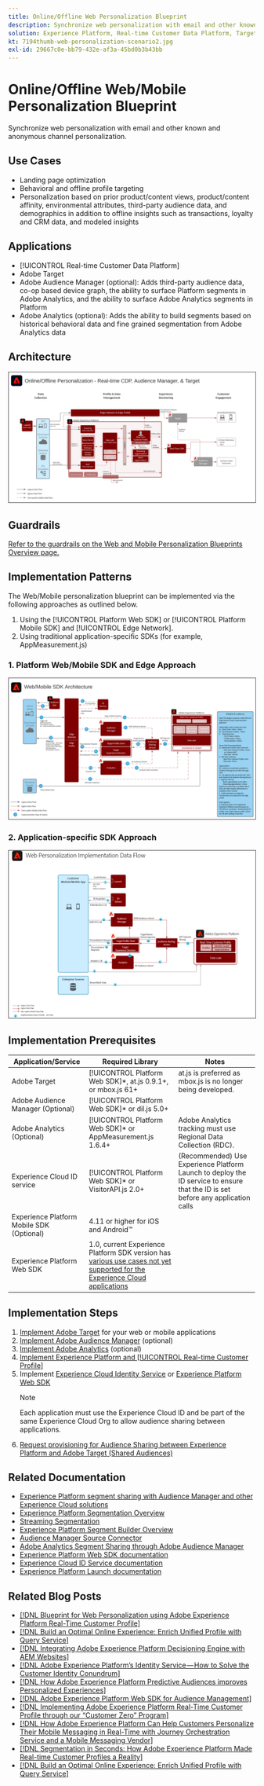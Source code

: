 ```yaml
---
title: Online/Offline Web Personalization Blueprint
description: Synchronize web personalization with email and other known and anonymous channel personalization.
solution: Experience Platform, Real-time Customer Data Platform, Target, Audience Manager, Analytics, Experience Cloud Services, Data Collection
kt: 7194thumb-web-personalization-scenario2.jpg
exl-id: 29667c0e-bb79-432e-af3a-45bd0b3b43bb
---
```

# Online/Offline Web/Mobile Personalization Blueprint

Synchronize web personalization with email and other known and anonymous channel personalization.

## Use Cases

* Landing page optimization
* Behavioral and offline profile targeting
* Personalization based on prior product/content views, product/content affinity, environmental attributes, third-party audience data, and demographics in addition to offline insights such as transactions, loyalty and CRM data, and modeled insights

## Applications

* [!UICONTROL Real-time Customer Data Platform]
* Adobe Target
* Adobe Audience Manager (optional): Adds third-party audience data, co-op based device graph, the ability to surface Platform segments in Adobe Analytics, and the ability to surface Adobe Analytics segments in Platform
* Adobe Analytics (optional): Adds the ability to build segments based on historical behavioral data and fine grained segmentation from Adobe Analytics data

## Architecture

<img src="assets/online_offline_personalization_with_apps.svg" alt="Reference architecture for the Online/Offline Web Personalization Blueprint" style="border:1px solid #4a4a4a" />

## Guardrails

[Refer to the guardrails on the Web and Mobile Personalization Blueprints Overview page.](overview.md)

## Implementation Patterns

The Web/Mobile personalization blueprint can be implemented via the following approaches as outlined below.

1. Using the [!UICONTROL Platform Web SDK] or [!UICONTROL Platform Mobile SDK] and [!UICONTROL Edge Network].
1. Using traditional application-specific SDKs (for example, AppMeasurement.js)

### 1. Platform Web/Mobile SDK and Edge Approach

<img src="assets/web_sdk_flow.svg" alt="Reference architecture for the [!UICONTROL Platform Web SDK] or [!UICONTROL Platform Mobile SDK] and [!UICONTROL Edge Network] Approach" style="border:1px solid #4a4a4a" />

### 2. Application-specific SDK Approach

<img src="assets/app_sdk_flow.png" alt="Reference architecture for the Application-specific SDK Approach" style="border:1px solid #4a4a4a" />

## Implementation Prerequisites

| Application/Service | Required Library |  Notes | 
|---|---|---|
| Adobe Target | [!UICONTROL Platform Web SDK]*, at.js 0.9.1+, or mbox.js 61+ | at.js is preferred as mbox.js is no longer being developed. |
| Adobe Audience Manager (Optional) | [!UICONTROL Platform Web SDK]* or dil.js 5.0+ |  |
| Adobe Analytics (Optional) | [!UICONTROL Platform Web SDK]* or AppMeasurement.js 1.6.4+ | Adobe Analytics tracking must use Regional Data Collection (RDC). |
| Experience Cloud ID service | [!UICONTROL Platform Web SDK]* or VisitorAPI.js 2.0+ | (Recommended) Use Experience Platform Launch to deploy the ID service to ensure that the ID is set before any application calls |
| Experience Platform Mobile SDK (Optional) | 4.11 or higher for iOS and Android™ |  |
| Experience Platform Web SDK | 1.0, current Experience Platform SDK version has [various use cases not yet supported for the Experience Cloud applications](https://github.com/adobe/alloy/projects/5)| |


## Implementation Steps

1. [Implement Adobe Target](https://experienceleague.adobe.com/docs/target/using/implement-target/implementing-target.html) for your web or mobile applications
1. [Implement Adobe Audience Manager](https://experienceleague.adobe.com/docs/audience-manager/user-guide/implementation-integration-guides/implement-audience-manager.html) (optional)
1. [Implement Adobe Analytics](https://experienceleague.adobe.com/docs/analytics/implementation/home.html)  (optional)
1. [Implement Experience Platform and [!UICONTROL Real-time Customer Profile]](https://experienceleague.adobe.com/docs/platform-learn/getting-started-for-data-architects-and-data-engineers/overview.html)
1. Implement [Experience Cloud Identity Service](https://experienceleague.adobe.com/docs/id-service/using/implementation/implementation-guides.html) or [Experience Platform Web SDK](https://experienceleague.adobe.com/docs/experience-platform/edge/home.html)
    >[!NOTE]
    >
    >Each application must use the Experience Cloud ID and be part of the same Experience Cloud Org to allow audience sharing between applications.
1. [Request provisioning for Audience Sharing between Experience Platform and Adobe Target (Shared Audiences)](https://www.adobe.com/go/audiences)

## Related Documentation

* [Experience Platform segment sharing with Audience Manager and other Experience Cloud solutions](https://experienceleague.adobe.com/docs/audience-manager/user-guide/implementation-integration-guides/integration-experience-platform/aam-aep-audience-sharing.html)
* [Experience Platform Segmentation Overview](https://experienceleague.adobe.com/docs/experience-platform/segmentation/home.html)
* [Streaming Segmentation](https://experienceleague.adobe.com/docs/experience-platform/segmentation/api/streaming-segmentation.html)
* [Experience Platform Segment Builder Overview](https://experienceleague.adobe.com/docs/experience-platform/segmentation/ui/overview.html)
* [Audience Manager Source Connector](https://experienceleague.adobe.com/docs/experience-platform/sources/connectors/adobe-applications/audience-manager.html)
* [Adobe Analytics Segment Sharing through Adobe Audience Manager](https://experienceleague.adobe.com/docs/analytics/components/segmentation/segmentation-workflow/seg-publish.html)
* [Experience Platform Web SDK documentation](https://experienceleague.adobe.com/docs/experience-platform/edge/home.html)
* [Experience Cloud ID Service documentation](https://experienceleague.adobe.com/docs/id-service/using/home.html)
* [Experience Platform Launch documentation](https://experienceleague.adobe.com/docs/launch/using/home.html)

## Related Blog Posts

* [[!DNL Blueprint for Web Personalization using Adobe Experience Platform Real-Time Customer Profile]](https://medium.com/adobetech/blueprint-for-web-personalization-using-adobe-experience-platform-real-time-customer-profile-fef2ce7a4b2f)
* [[!DNL Build an Optimal Online Experience: Enrich Unified Profile with Query Service]](https://medium.com/adobetech/build-an-optimal-online-experience-enrich-unified-profile-with-query-service-8027c196ab33)
* [[!DNL Integrating Adobe Experience Platform Decisioning Engine with AEM Websites]](https://jaeness.medium.com/integrating-adobe-experience-platform-decisioning-engine-with-aem-websites-9c222acd12e2)
* [[!DNL Adobe Experience Platform’s Identity Service — How to Solve the Customer Identity Conundrum]](https://medium.com/adobetech/adobe-experience-platforms-identity-service-how-to-solve-the-customer-identity-conundrum-f95e22d16ea9)
* [[!DNL How Adobe Experience Platform Predictive Audiences improves Personalized Experiences]](https://medium.com/adobetech/how-adobe-experience-platform-predictive-audiences-improves-personalized-experiences-1f75a60cb7a3)
* [[!DNL Adobe Experience Platform Web SDK for Audience Management]](https://medium.com/adobetech/adobe-experience-platform-web-sdk-for-audience-management-751fa6d063bc)
* [[!DNL Implementing Adobe Experience Platform Real-Time Customer Profile through our “Customer Zero” Program]](https://medium.com/adobetech/implementing-adobe-experience-platform-real-time-customer-profile-through-our-customer-zero-32e7cd952896)
* [[!DNL How Adobe Experience Platform Can Help Customers Personalize Their Mobile Messaging in Real-Time with Journey Orchestration Service and a Mobile Messaging Vendor]](https://medium.com/adobetech/how-adobe-experience-platform-helped-a-client-personalize-their-mobile-messaging-in-real-time-with-7d634aefa098)
* [[!DNL Segmentation in Seconds: How Adobe Experience Platform Made Real-time Customer Profiles a Reality]](https://medium.com/adobetech/segmentation-in-seconds-how-adobe-experience-platform-made-real-time-customer-profiles-a-reality-a7a8552b0847)
* [[!DNL Build an Optimal Online Experience: Enrich Unified Profile with Query Service]](https://medium.com/adobetech/build-an-optimal-online-experience-enrich-unified-profile-with-query-service-8027c196ab33)
